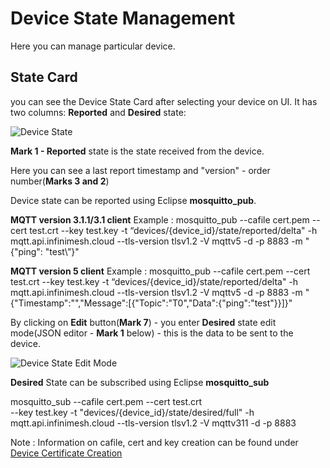 # Device State Management

Here you can manage particular device.

## State Card

you can see the Device State Card after selecting your device on UI.
It has two columns: **Reported** and **Desired** state:

![Device State](docs/UI/Images/device/state-base.jpg?raw=true)

**Mark 1 - Reported** state is the state received from the device.

Here you can see a last report timestamp and "version" - order number(**Marks 3 and 2**)

Device state can be reported using Eclipse **mosquitto_pub**.

**MQTT version 3.1.1/3.1 client**
Example : mosquitto_pub --cafile cert.pem --cert test.crt --key test.key  -t “devices/{device_id}/state/reported/delta" -h mqtt.api.infinimesh.cloud  --tls-version tlsv1.2 -V mqttv5 -d -p 8883 -m "{\"ping\": \"test\”}"

**MQTT version 5 client**
Example : mosquitto_pub --cafile cert.pem --cert test.crt --key test.key  -t “devices/{device_id}/state/reported/delta" -h mqtt.api.infinimesh.cloud  --tls-version tlsv1.2 -V mqttv5 -d -p 8883 -m "{"Timestamp":"","Message":[{"Topic":"T0","Data":{"ping":"test"}}]}"

By clicking on **Edit** button(**Mark 7**) - you enter **Desired** state edit mode(JSON editor - **Mark 1** below) - this is the data to be sent to the device.

![Device State Edit Mode](Images/device/state-edit-mode.jpg?raw=true)

**Desired** State can be subscribed using Eclipse **mosquitto_sub**

mosquitto_sub --cafile cert.pem --cert test.crt \
         --key test.key  -t "devices/{device_id}/state/desired/full" -h mqtt.api.infinimesh.cloud  --tls-version tlsv1.2 -V mqttv311 -d -p 8883

Note : Information on cafile, cert and key creation can be found under [Device Certificate Creation](Technical/CertificateCreation.md)


